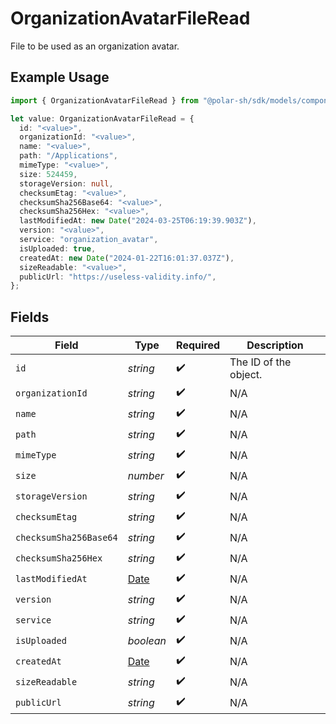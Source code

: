 # OrganizationAvatarFileRead

File to be used as an organization avatar.

## Example Usage

```typescript
import { OrganizationAvatarFileRead } from "@polar-sh/sdk/models/components/organizationavatarfileread.js";

let value: OrganizationAvatarFileRead = {
  id: "<value>",
  organizationId: "<value>",
  name: "<value>",
  path: "/Applications",
  mimeType: "<value>",
  size: 524459,
  storageVersion: null,
  checksumEtag: "<value>",
  checksumSha256Base64: "<value>",
  checksumSha256Hex: "<value>",
  lastModifiedAt: new Date("2024-03-25T06:19:39.903Z"),
  version: "<value>",
  service: "organization_avatar",
  isUploaded: true,
  createdAt: new Date("2024-01-22T16:01:37.037Z"),
  sizeReadable: "<value>",
  publicUrl: "https://useless-validity.info/",
};
```

## Fields

| Field                                                                                         | Type                                                                                          | Required                                                                                      | Description                                                                                   |
| --------------------------------------------------------------------------------------------- | --------------------------------------------------------------------------------------------- | --------------------------------------------------------------------------------------------- | --------------------------------------------------------------------------------------------- |
| `id`                                                                                          | *string*                                                                                      | :heavy_check_mark:                                                                            | The ID of the object.                                                                         |
| `organizationId`                                                                              | *string*                                                                                      | :heavy_check_mark:                                                                            | N/A                                                                                           |
| `name`                                                                                        | *string*                                                                                      | :heavy_check_mark:                                                                            | N/A                                                                                           |
| `path`                                                                                        | *string*                                                                                      | :heavy_check_mark:                                                                            | N/A                                                                                           |
| `mimeType`                                                                                    | *string*                                                                                      | :heavy_check_mark:                                                                            | N/A                                                                                           |
| `size`                                                                                        | *number*                                                                                      | :heavy_check_mark:                                                                            | N/A                                                                                           |
| `storageVersion`                                                                              | *string*                                                                                      | :heavy_check_mark:                                                                            | N/A                                                                                           |
| `checksumEtag`                                                                                | *string*                                                                                      | :heavy_check_mark:                                                                            | N/A                                                                                           |
| `checksumSha256Base64`                                                                        | *string*                                                                                      | :heavy_check_mark:                                                                            | N/A                                                                                           |
| `checksumSha256Hex`                                                                           | *string*                                                                                      | :heavy_check_mark:                                                                            | N/A                                                                                           |
| `lastModifiedAt`                                                                              | [Date](https://developer.mozilla.org/en-US/docs/Web/JavaScript/Reference/Global_Objects/Date) | :heavy_check_mark:                                                                            | N/A                                                                                           |
| `version`                                                                                     | *string*                                                                                      | :heavy_check_mark:                                                                            | N/A                                                                                           |
| `service`                                                                                     | *string*                                                                                      | :heavy_check_mark:                                                                            | N/A                                                                                           |
| `isUploaded`                                                                                  | *boolean*                                                                                     | :heavy_check_mark:                                                                            | N/A                                                                                           |
| `createdAt`                                                                                   | [Date](https://developer.mozilla.org/en-US/docs/Web/JavaScript/Reference/Global_Objects/Date) | :heavy_check_mark:                                                                            | N/A                                                                                           |
| `sizeReadable`                                                                                | *string*                                                                                      | :heavy_check_mark:                                                                            | N/A                                                                                           |
| `publicUrl`                                                                                   | *string*                                                                                      | :heavy_check_mark:                                                                            | N/A                                                                                           |